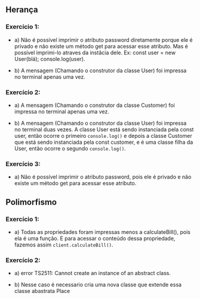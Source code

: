 ## Herança

### Exercício 1:

-   a) Não é possível imprimir o atributo password diretamente porque ele é privado e não existe um método get para acessar esse atributo.
    Mas é possível imprimi-lo atraves da instâcia dele. Ex: const user = new User(blá); console.log(user).

-   b) A mensagem (Chamando o construtor da classe User) foi impressa no terminal apenas uma vez.

### Exercício 2:

-   a) A mensagem (Chamando o construtor da classe Customer) foi impressa no terminal apenas uma vez.

-   b) A mensagem (Chamando o construtor da classe User) foi impressa no terminal duas vezes. A classe User está sendo instanciada pela const user,
    então ocorre o primeiro `console.log()` e depois a classe Customer que está sendo instanciada pela const customer, e é uma classe filha da User, então
    ocorre o segundo `console.log()`.

### Exercício 3:

-   a) Não é possível imprimir o atributo password, pois ele é privado e não existe um método get para acessar esse atributo.

## Polimorfismo

### Exercício 1:

-   a) Todas as propriedades foram impressas menos a calculateBill(), pois ela é uma função. E para acessar o conteúdo dessa propriedade, fazemos assim
    `client.calculateBill()`.

### Exercício 2:

-   a) error TS2511: Cannot create an instance of an abstract class.

-   b) Nesse caso é necessario cria uma nova classe que extende essa classe abastrata Place
